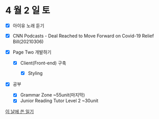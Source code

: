 # 4 월 2 일 토

- [x] 아이유 노래 듣기

- [x] CNN Podcasts - Deal Reached to Move Forward on Covid-19 Relief Bill(20210306)

- [x] Page Two 개발하기

  - [x] Client(Front-end) 구축

    - [x] Styling

- [x] 공부

  - [x] Grammar Zone ~55unit(마지막)
  - [x] Junior Reading Tutor Level 2 ~30unit

[이 날에 쓴 일기](../../../diary/2022/4/3.md)
